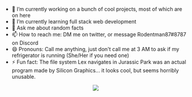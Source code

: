 - 🔭 I’m currently working on a bunch of cool projects, most of which are on here
- 🌱 I’m currently learning full stack web development
- 💬 Ask me about random facts
- 📫 How to reach me: DM me on twitter, or message Rodentman87#8787 on Discord
- 😄 Pronouns: Call me anything, just don't call me at 3 AM to ask if my refrigerator is running (She/Her if you need one)
- ⚡ Fun fact: The file system Lex navigates in Jurassic Park was an actual program made by Silicon Graphics... it looks cool, but seems horribly unusable.

<p align="center">
  <a href="https://skillicons.dev">
    <img src="https://skillicons.dev/icons?i=ts,css,prisma,html,git,react,tailwind,nodejs,postgres,js" />
  </a>
</p>


